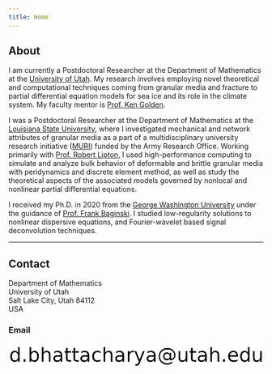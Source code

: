```yaml
---
title: Home
---
```

## About 

I am currently a Postdoctoral Researcher at the Department of Mathematics at the [University of Utah](https://www.utah.edu/).
My research involves employing novel theoretical and computational techniques coming from granular media and fracture to partial differential equation models for sea ice and its role in the climate system.
My faculty mentor is [Prof. Ken Golden](https://www.math.utah.edu/~golden/).

I was a Postdoctoral Researcher at the Department of Mathematics at the [Louisiana State University](https://lsu.edu/), where
I investigated mechanical and network attributes of granular media as a part of a multidisciplinary university research initiative ([MURI](https://muri-granulardna.sites.caltech.edu/)) funded by the Army Research Office. 
Working primarily with [Prof. Robert Lipton](https://www.math.lsu.edu/~lipton/), I used high-performance computing to simulate and analyze bulk behavior of deformable and brittle granular media with peridynamics and discrete element method, as well as study the theoretical aspects of the associated models governed by nonlocal and nonlinear partial differential equations.

I received my Ph.D. in 2020 from the [George Washington University](https://www.gwu.edu/) under the guidance of [Prof. Frank Baginski](https://home.gwu.edu/~baginski/baginski.html). I studied low-regularity solutions to nonlinear dispersive equations, and Fourier-wavelet based signal deconvolution techniques.

<!-- My research interests include: -->
<!-- - High-performance computing to simulate and analyze the behavior of deformable and brittle granular media using peridynamics and discrete element method (DEM). -->
<!-- - Theoretical aspects of partial differential equations, in particular, nonlinear, nonlocal, and  dispersive equations primarily arising from continuum mechanics. -->
<!-- I study analysis and partial differential equations, in particular, nonlocal and nonlinear dispersive equations and their applications to continuum mechanics (classical and peridynamics) and granular media using high-performance computing.  -->
<!-- I am also interested in signal processing and machine learning.  -->
<!-- See my [research page](/research/) for more details. -->


* * * 

## Contact

Department of Mathematics <br/>
University of Utah <br/>
Salt Lake City, Utah 84112 <br/>
USA <br/>

### Email
![email](./content/email-utah.png)

